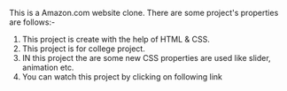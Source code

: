 This is a Amazon.com website clone.
There are some project's properties are follows:-
1. This project is create with the help of HTML & CSS.
2. This project is for college project.
3. IN this project the are some new CSS properties are used like slider, animation etc.
4. You can watch this project by clicking on following link 
